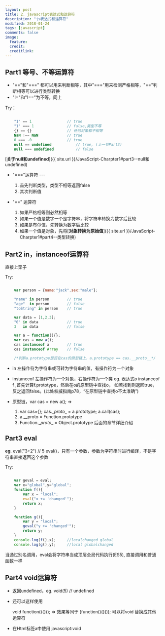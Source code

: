 ```yaml
---
layout: post
title: 2. javascript表达式和运算符
description: "js表达式和运算符"
modified: 2018-01-24
tags: [javascript]
comments: false
image:
  feature: 
  credit: 
  creditlink: 
---
```


## Part1 等号、不等运算符

- "=="和"===" 都可以用来判断相等，其中"==="用来检测严格相等，"=="判断相等可以进行类型转换
- "!="和"!=="为不等，同上

Try：

```javascript

	"1" == 1				// true
	"1" === 1				// false,类型不等
	{} == {}				// 任何对象都不相等
	NaN !== NaN				// true
	0 === -0 				// true
	null == undefined			// true, (上一节Part3)
	null === undefined			// false
```
[**关于null和undefined**]({{ site.url }}/JavaScript-Charpter1#part3--null和undefined)

* "==="运算符 --- 
	1. 首先判断类型，类型不相等返回false
	2. 其次判断值

* "==" 运算符 
	1. 如果严格相等则必然相等
	2. 如果一个值是数字一个是字符串，将字符串转换为数字后比较
	3. 如果是布尔值，先转换为数字后比较
	4. 如果一个值是对象，先将[**对象转换为原始值**]({{ site.url }}/JavaScript-Charpter1#part4--类型转换)

## Part2 in，instanceof运算符

直接上栗子

Try:

```javascript

	var person = {name:"jack",sex:"male"};

	"name" in person 		// true
	"age"  in person		// false
	"toString" in person	// true

	var data = [1,2,3];
	"0" in data 			// true
	3   in data 			// false

	var a = function(){};
	var cas = new a();
	cas instanceof a		// true
	cas instanceof Array	// false

	/*判断a.prototype是否在cas的原型链上，a.prototype == cas.__proto__*/

```

* in 左操作符为字符串或可转为字符串的值，有操作符为一个对象
* instanceof 左操作符为一个对象，右操作符为一个类
	eg.  表达式o instanceof f ,首先计算f.prototype，然后在o的原型链中查找o，
	如若找到则返回true，反之返回false。(此处权威指南p78，“在原型链中查找o不太准确”)


* 原型链，var cas = new a();  =>  
	1. var cas={}; cas.\__proto__ = a.prototype; a.call(cas);
	2. a.\__proto = Function.prototype
	3. Function.\__proto__ = Object.prototype
后面的章节详细介绍

## Part3  eval

**eg**. eval("3+2") 	// 5
eval()，只有一个参数，参数为字符串时进行编译，不是字符串直接返回这个参数

Try:
```javascript
	
	var geval = eval;
	var x="global",y="global";
	function f(){
	    var x = "local";
	    eval("x += 'changed'");
	    return x;
	}

	function g(){
	    var y = "local";
	    geval("y += 'changed'");
	    return y;
	}
	console.log(f(),x);		//localchanged global
	console.log(g(),y);		//local globalchanged

```

当通过别名调用，eval会将字符串当成顶层全局代码执行(ES5), 直接调用和普通函数一样


## Part4  void运算符 

* 返回undefined，eg. void(5)  // undefined
* 还可以这样使用

	void function(){}();  =>  效果等同于 (function(){}()); 
	可以将void 替换成其他运算符

* 在Html标签a中使用 javascript:void